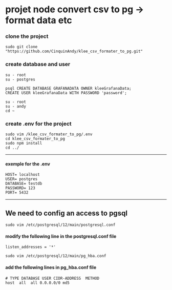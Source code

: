 # projet node convert csv to pg -> format data etc
### clone the project 
```sudo git clone "https://github.com/CinquinAndy/klee_csv_formater_to_pg.git"```
### create database and user 
````
su - root 
su - postgres 

psql CREATE DATABASE GRAFANADATA OWNER kleeGrafanaData; 
CREATE USER kleeGrafanaData WITH PASSWORD 'password'; 

su - root 
su - andy 
cd ~
````
### create .env for the project

````
sudo vim /klee_csv_formater_to_pg/.env  
cd klee_csv_formater_to_pg  
sudo npm install  
cd ../  
````

------------------------------------------------------

#### exemple for the .env

````
HOST= localhost
USER= postgres
DATABASE= testdb
PASSWORD= 123
PORT= 5432
````

------------------------------------------------------

## We need to config an access to pgsql

````
sudo vim /etc/postgresql/12/main/postgresql.conf
````

#### modify the following line in the postgresql.conf file

````
listen_addresses = '*'
````

````
sudo vim /etc/postgresql/12/main/pg_hba.conf
````

#### add the following lines in pg_hba.conf file

```
# TYPE DATABASE USER CIDR-ADDRESS  METHOD
host  all  all 0.0.0.0/0 md5
```
